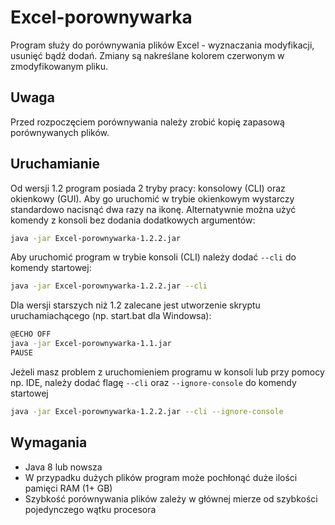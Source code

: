 # Excel-porownywarka
Program służy do porównywania plików Excel - wyznaczania modyfikacji, usunięć bądź dodań. Zmiany są nakreślane kolorem czerwonym w zmodyfikowanym pliku.

## Uwaga 
Przed rozpoczęciem porównywania należy zrobić kopię zapasową porównywanych plików.

## Uruchamianie
Od wersji 1.2 program posiada 2 tryby pracy: konsolowy (CLI) oraz okienkowy (GUI).
Aby go uruchomić w trybie okienkowym wystarczy standardowo nacisnąć dwa razy na ikonę. Alternatywnie można użyć komendy z konsoli bez dodania dodatkowych argumentów:

```bash
java -jar Excel-porownywarka-1.2.2.jar
```

Aby uruchomić program w trybie konsoli (CLI) należy dodać `--cli` do komendy startowej:
```bash
java -jar Excel-porownywarka-1.2.2.jar --cli
```

Dla wersji starszych niż 1.2 zalecane jest utworzenie skryptu uruchamiachącego (np. start.bat dla Windowsa):
```bash
@ECHO OFF
java -jar Excel-porownywarka-1.1.jar
PAUSE
```


Jeżeli masz problem z uruchomieniem programu w konsoli lub przy pomocy np. IDE, należy dodać flagę `--cli` oraz `--ignore-console` do komendy startowej
```bash
java -jar Excel-porownywarka-1.2.2.jar --cli --ignore-console
```
## Wymagania
- Java 8 lub nowsza
- W przypadku dużych plików program może pochłonąć duże ilości pamięci RAM (1+ GB)
- Szybkość porównywania plików zależy w głównej mierze od szybkości pojedynczego wątku procesora
